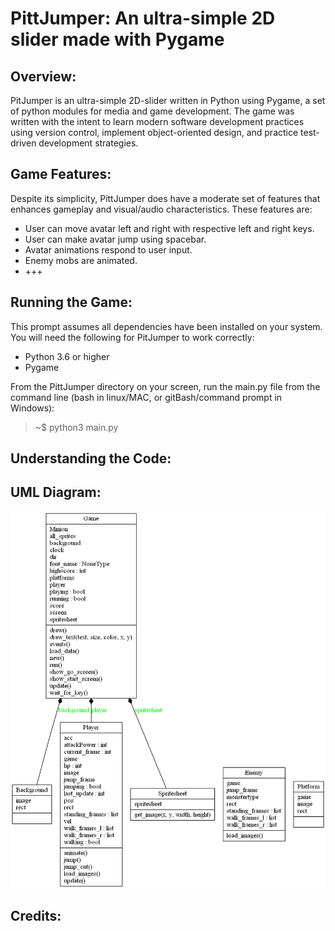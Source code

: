 # PittJumper: An ultra-simple 2D slider made with Pygame

## Overview:
PitJumper is an ultra-simple 2D-slider written in Python using Pygame, a set of python modules for media and game development.  The game was written with the intent to learn modern software development practices using version control, implement object-oriented design, and practice test-driven development strategies.  
## Game Features:
Despite its simplicity, PittJumper does have a moderate set of features that enhances gameplay and visual/audio characteristics.  These features are:

<ul>
<li>User can move avatar left and right with respective left and right keys.</li>
<li>User can make avatar jump using spacebar.</li>
<li>Avatar animations respond to user input.</li>
<li>Enemy mobs are animated.</li>
<li>+++</li>
</ul>

    
## Running the Game:
This prompt assumes all dependencies have been installed on your system.  You will need the following for PitJumper to work correctly:

<ul>
<li>Python 3.6 or higher</li>
<li>Pygame</li>
</ul>
From the PittJumper directory on your screen, run the main.py file from the command line (bash in linux/MAC, or gitBash/command prompt in Windows):

> ~$ python3 main.py
## Understanding the Code:

## UML Diagram:
![Class diagram](/classes_Pyreverse.png)
## Credits:

